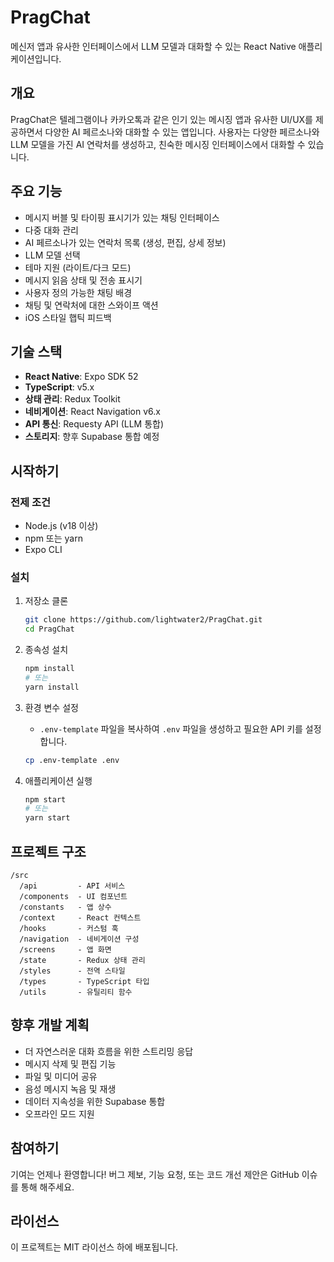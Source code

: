 # PragChat

메신저 앱과 유사한 인터페이스에서 LLM 모델과 대화할 수 있는 React Native 애플리케이션입니다.

## 개요

PragChat은 텔레그램이나 카카오톡과 같은 인기 있는 메시징 앱과 유사한 UI/UX를 제공하면서 다양한 AI 페르소나와 대화할 수 있는
앱입니다. 사용자는 다양한 페르소나와 LLM 모델을 가진 AI 연락처를 생성하고, 친숙한 메시징 인터페이스에서 대화할 수 있습니다.

## 주요 기능

- 메시지 버블 및 타이핑 표시기가 있는 채팅 인터페이스
- 다중 대화 관리
- AI 페르소나가 있는 연락처 목록 (생성, 편집, 상세 정보)
- LLM 모델 선택
- 테마 지원 (라이트/다크 모드)
- 메시지 읽음 상태 및 전송 표시기
- 사용자 정의 가능한 채팅 배경
- 채팅 및 연락처에 대한 스와이프 액션
- iOS 스타일 햅틱 피드백

## 기술 스택

- **React Native**: Expo SDK 52
- **TypeScript**: v5.x
- **상태 관리**: Redux Toolkit
- **네비게이션**: React Navigation v6.x
- **API 통신**: Requesty API (LLM 통합)
- **스토리지**: 향후 Supabase 통합 예정

## 시작하기

### 전제 조건

- Node.js (v18 이상)
- npm 또는 yarn
- Expo CLI

### 설치

1. 저장소 클론
   ```bash
   git clone https://github.com/lightwater2/PragChat.git
   cd PragChat
   ```

2. 종속성 설치
   ```bash
   npm install
   # 또는
   yarn install
   ```

3. 환경 변수 설정
   - `.env-template` 파일을 복사하여 `.env` 파일을 생성하고 필요한 API 키를 설정합니다.
   ```bash
   cp .env-template .env
   ```

4. 애플리케이션 실행
   ```bash
   npm start
   # 또는
   yarn start
   ```

## 프로젝트 구조

```
/src
  /api         - API 서비스
  /components  - UI 컴포넌트
  /constants   - 앱 상수
  /context     - React 컨텍스트
  /hooks       - 커스텀 훅
  /navigation  - 네비게이션 구성
  /screens     - 앱 화면
  /state       - Redux 상태 관리
  /styles      - 전역 스타일
  /types       - TypeScript 타입
  /utils       - 유틸리티 함수
```

## 향후 개발 계획

- 더 자연스러운 대화 흐름을 위한 스트리밍 응답
- 메시지 삭제 및 편집 기능
- 파일 및 미디어 공유
- 음성 메시지 녹음 및 재생
- 데이터 지속성을 위한 Supabase 통합
- 오프라인 모드 지원

## 참여하기

기여는 언제나 환영합니다! 버그 제보, 기능 요청, 또는 코드 개선 제안은 GitHub 이슈를 통해 해주세요.

## 라이선스

이 프로젝트는 MIT 라이선스 하에 배포됩니다.